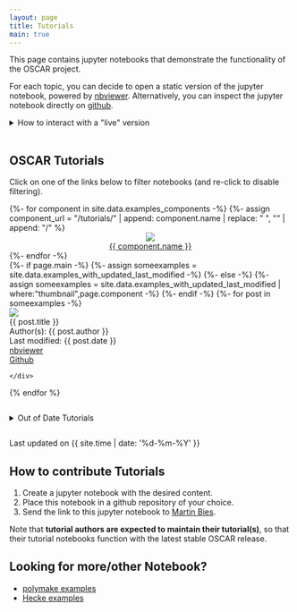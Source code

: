 ```yaml
---
layout: page
title: Tutorials
main: true
---
```


This page contains jupyter notebooks that demonstrate the functionality of the OSCAR project.

For each topic, you can decide to open a static version of the jupyter notebook, powered by <a href="https://nbviewer.jupyter.org/">nbviewer</a>.
Alternatively, you can inspect the jupyter notebook directly on <a href="https://github.com/">github</a>.

<div class="oscar_detail" style="margin-bottom: 0em;">
  <details>
    <summary>
      How to interact with a "live" version
    </summary>
    Live interaction requires to download the notebook. Please select
    the notebook of your choice, and follow the instructions below.
    <ul>
      <li>Go to <em>nbviewer</em>.</li>
      <li>Find the download icon (top-right corner) and right-click on it (ctrl-click on macOS)
        to open the context menu. Choose <em>Save Link As...</em> to download the notebook
        (say <code>Tutorial.ipynb</code>) to a directory of your choice.
      </li>
      <li>Make sure that you have the <code>Oscar</code> package installed
        (cf. the <a href="{{ site.baseurl }}/getting-started/install">Installation Page</a>), including <code>IJulia</code>.
      </li>
      <li>  
        Run the following code in your Julia REPL: <code>using IJulia; notebook()</code>
      </li>
      <li> You should have landed on a page in your web browser, with <em>jupyter</em> written in the upper
        left corner. Below is a file explorer. Open the notebook file you downloaded (e.g. <code>Tutorial.ipynb</code>).
        You might see a pop-up with the message "Kernel not found", in which case you select a julia kernel from the
        drop-down menu.
      </li>
    </ul>
  </details>
</div>

<br/>


## OSCAR Tutorials

Click on one of the links below to filter notebooks (and re-click to disable filtering).

<div class="example_box">
  {%- for component in site.data.examples_components -%}
  {%- assign component_url = "/tutorials/" | append: component.name | replace: " ", "" | append: "/" %}
  <div class="example">
    <a style="display: block; text-align: center;"
       {% if page.url == component_url %}
           href="{{ site.baseurl }}/tutorials/"
           style="font-weight: bold;"
       {% else %}
           href="{{ site.baseurl }}{{component_url}}"
       {% endif %}
       >
      <img class="item_example-image-link"
           src="{{ site.baseurl }}/public/thumbnails/{{ component.logo }}">
      <div style="word-break: break-word;">
        {{ component.name }}
      </div>
    </a>
  </div>
  {%- endfor -%}
</div>

<div class="gallery_example_cards">
  {%- if page.main -%}
  {%-     assign someexamples = site.data.examples_with_updated_last_modified -%}
  {%- else -%}
  {%-     assign someexamples = site.data.examples_with_updated_last_modified | where:"thumbnail",page.component -%}
  {%- endif -%}
  {%- for post in someexamples  -%}

  <div class="item_example_card {{site.data.examples_status[post.filename]}}">
    <div class="item_example_left">
        <img class="item_example-image"
             src="{{ site.baseurl }}/public/thumbnails/{{ post.thumbnail }}">
    </div>
    <div class="item_example_right">
      <div class="item_example-title">
          {{ post.title }}
      </div>
      <div class="item_example-author">Author(s): {{ post.author }}</div>
      <div class="item_last_modified">Last modified: {{ post.date }} </div>
      <div><a href="https://nbviewer.jupyter.org/github/{{ post.repository }}/blob/{{ post.branch }}/{{ post.filename }}.ipynb">nbviewer</a> </div>
      <a href="https://github.com/{{ post.repository }}/blob/master/{{ post.filename }}.ipynb">Github</a>

    </div>
  </div>
  {% endfor %}
</div>

<details style="padding-top: 2em; padding-bottom: 2em;">
  <summary>Out of Date Tutorials</summary>
<div class="borked">
<div class="gallery_example_cards">
  {%- if page.main -%}
  {%-     assign someexamples = site.data.examples_with_updated_last_modified -%}
  {%- else -%}
  {%-     assign someexamples = site.data.examples_with_updated_last_modified | where:"thumbnail",page.component -%}
  {%- endif -%}
  {%- for post in someexamples  -%}
  <div class="item_example_card {{site.data.examples_status[post.filename]}}">
    <div class="item_example_left">
        <img class="item_example-image"
             src="{{ site.baseurl }}/public/thumbnails/{{ post.thumbnail }}">
    </div>
    <div class="item_example_right">
      <div class="item_example-title">
          {{ post.title }}
      </div>
      <div class="item_example-author">Author(s): {{ post.author }}</div>
      <div class="item_last_modified">Last modified: {{ post.date }} </div>
      <div><a href="https://nbviewer.jupyter.org/github/{{ post.repository }}/blob/{{ post.branch }}/{{ post.filename }}.ipynb">nbviewer</a> </div>
      <a href="https://github.com/{{ post.repository }}/blob/master/{{ post.filename }}.ipynb">Github</a>

    </div>
  </div>
  {% endfor %}
</div>
</div>
</details>
<span class="date">Last updated on {{ site.time | date: '%d-%m-%Y' }}</span>


## How to contribute Tutorials

1. Create a jupyter notebook with the desired content.
2. Place this notebook in a github repository of your choice.
3. Send the link to this jupyter notebook to [Martin Bies](https://martinbies.github.io/).

Note that **tutorial authors are expected to maintain their tutorial(s)**, so that their
tutorial notebooks function with the latest stable OSCAR release.


## Looking for more/other Notebook?

  - [polymake examples](https://github.com/micjoswig/oscar-notebooks)
  - [Hecke examples](https://github.com/thofma/HeckeTutorials.jl)
